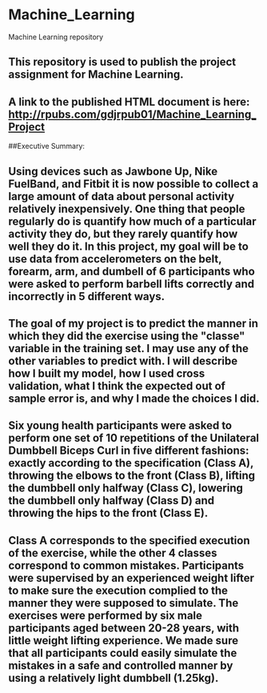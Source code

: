 # Machine_Learning
Machine Learning repository

## This repository is used to publish the project assignment for Machine Learning.
## A link to the published HTML document is here:  http://rpubs.com/gdjrpub01/Machine_Learning_Project 

##Executive Summary:
## Using devices such as Jawbone Up, Nike FuelBand, and Fitbit it is now possible to  collect a large amount of data about personal activity relatively inexpensively.  One thing that people regularly do is quantify how much of a particular activity they do, but they rarely quantify how well they do it. In this project, my goal will be to use data from accelerometers on the belt, forearm, arm, and dumbell of 6 participants who were asked to perform barbell lifts correctly and incorrectly in 5 different ways.
  
## The goal of my project is to predict the manner in which they did the exercise using the "classe" variable in the training set.  I may use any of the other variables to predict with. I will describe how I built my model, how I used cross validation, what I think the expected out of sample error is, and why I made the choices I did. 

## Six young health participants were asked to perform one set of 10 repetitions of the Unilateral Dumbbell Biceps Curl in five different fashions: exactly according to the specification (Class A), throwing the elbows to the front (Class B), lifting the dumbbell only halfway (Class C), lowering the dumbbell only halfway (Class D) and throwing the hips to the front (Class E).

## Class A corresponds to the specified execution of the exercise, while the other 4 classes correspond to common mistakes. Participants were supervised by an experienced weight lifter to make sure the execution complied to the manner they were supposed to simulate. The exercises were performed by six male participants aged between 20-28 years, with little weight lifting experience. We made sure that all participants could easily simulate the mistakes in a safe and controlled manner by using a relatively light dumbbell (1.25kg).
  
